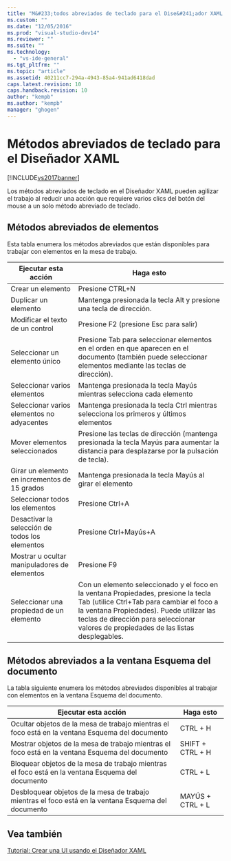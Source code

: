 ```yaml
---
title: "M&#233;todos abreviados de teclado para el Dise&#241;ador XAML | Microsoft Docs"
ms.custom: ""
ms.date: "12/05/2016"
ms.prod: "visual-studio-dev14"
ms.reviewer: ""
ms.suite: ""
ms.technology: 
  - "vs-ide-general"
ms.tgt_pltfrm: ""
ms.topic: "article"
ms.assetid: 40211cc7-294a-4943-85a4-941ad6418dad
caps.latest.revision: 10
caps.handback.revision: 10
author: "kempb"
ms.author: "kempb"
manager: "ghogen"
---
```

# M&#233;todos abreviados de teclado para el Dise&#241;ador XAML
[!INCLUDE[vs2017banner](../code-quality/includes/vs2017banner.md)]

Los métodos abreviados de teclado en el Diseñador XAML pueden agilizar el trabajo al reducir una acción que requiere varios clics del botón del mouse a un solo método abreviado de teclado.  
  
## Métodos abreviados de elementos  
 Esta tabla enumera los métodos abreviados que están disponibles para trabajar con elementos en la mesa de trabajo.  
  
|**Ejecutar esta acción**|**Haga esto**|  
|------------------------------|-------------------|  
|Crear un elemento|Presione CTRL\+N|  
|Duplicar un elemento|Mantenga presionada la tecla Alt y presione una tecla de dirección.|  
|Modificar el texto de un control|Presione F2 \(presione Esc para salir\)|  
|Seleccionar un elemento único|Presione Tab para seleccionar elementos en el orden en que aparecen en el documento  \(también puede seleccionar elementos mediante las teclas de dirección\).|  
|Seleccionar varios elementos|Mantenga presionada la tecla Mayús mientras selecciona cada elemento|  
|Seleccionar varios elementos no adyacentes|Mantenga presionada la tecla Ctrl mientras selecciona los primeros y últimos elementos|  
|Mover elementos seleccionados|Presione las teclas de dirección \(mantenga presionada la tecla Mayús para aumentar la distancia para desplazarse por la pulsación de tecla\).|  
|Girar un elemento en incrementos de 15 grados|Mantenga presionada la tecla Mayús al girar el elemento|  
|Seleccionar todos los elementos|Presione Ctrl\+A|  
|Desactivar la selección de todos los elementos|Presione Ctrl\+Mayús\+A|  
|Mostrar u ocultar manipuladores de elementos|Presione F9|  
|Seleccionar una propiedad de un elemento|Con un elemento seleccionado y el foco en la ventana Propiedades, presione la tecla Tab  \(utilice Ctrl\+Tab para cambiar el foco a la ventana Propiedades\). Puede utilizar las teclas de dirección para seleccionar valores de propiedades de las listas desplegables.|  
  
## Métodos abreviados a la ventana Esquema del documento  
 La tabla siguiente enumera los métodos abreviados disponibles al trabajar con elementos en la ventana Esquema del documento.  
  
|**Ejecutar esta acción**|**Haga esto**|  
|------------------------------|-------------------|  
|Ocultar objetos de la mesa de trabajo mientras el foco está en la ventana Esquema del documento|CTRL \+ H|  
|Mostrar objetos de la mesa de trabajo mientras el foco está en la ventana Esquema del documento|SHIFT \+ CTRL \+ H|  
|Bloquear objetos de la mesa de trabajo mientras el foco está en la ventana Esquema del documento|CTRL \+ L|  
|Desbloquear objetos de la mesa de trabajo mientras el foco está en la ventana Esquema del documento|MAYÚS \+ CTRL \+ L|  
  
## Vea también  
 [Tutorial: Crear una UI usando el Diseñador XAML](../designers/creating-a-ui-by-using-xaml-designer-in-visual-studio.md)